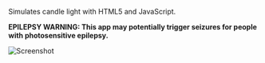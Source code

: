 Simulates candle light with HTML5 and JavaScript.

**EPILEPSY WARNING: This app may potentially trigger seizures for people with photosensitive epilepsy.**

![Screenshot](https://github.com/murat-cileli/candle-light-simulator/assets/6532000/e74b7bfc-603c-4d62-83a9-aaab8e019bb9)
